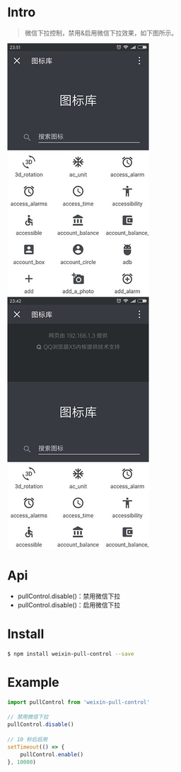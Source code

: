 # Intro

> 微信下拉控制，禁用&启用微信下拉效果，如下图所示。

![微信下拉截屏](./docs/img/weixin-default.jpg)
![微信下拉截屏](./docs/img/weixin-pull.jpg)

# Api

* pullControl.disable()：禁用微信下拉
* pullControl.disable()：启用微信下拉


# Install
``` sh
$ npm install weixin-pull-control --save
```

# Example

``` js
import pullControl from 'weixin-pull-control'

// 禁用微信下拉
pullControl.disable()

// 10 秒后启用
setTimeout(() => {
    pullControl.enable()
}, 10000)
```
